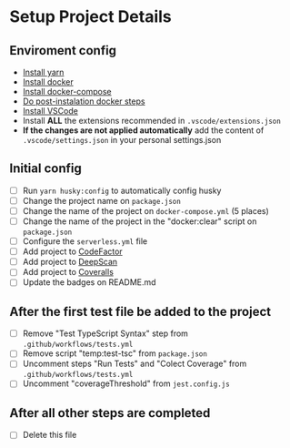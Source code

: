 # Setup Project Details

## Enviroment config

- [Install yarn](https://classic.yarnpkg.com/en/docs/install/#debian-stable)
- [Install docker](https://docs.docker.com/engine/install/)
- [Install docker-compose](https://docs.docker.com/compose/install/)
- [Do post-instalation docker steps](https://docs.docker.com/engine/install/linux-postinstall/)
- [Install VSCode](https://code.visualstudio.com/Download)
- Install **ALL** the extensions recommended in `.vscode/extensions.json`
- **If the changes are not applied automatically** add the content of `.vscode/settings.json` in your personal settings.json

## Initial config

- [ ] Run `yarn husky:config` to automatically config husky
- [ ] Change the project name on `package.json`
- [ ] Change the name of the project on `docker-compose.yml` (5 places)
- [ ] Change the name of the project in the "docker:clear" script on `package.json`
- [ ] Configure the `serverless.yml` file
- [ ] Add project to [CodeFactor](https://www.codefactor.io/)
- [ ] Add project to [DeepScan](https://deepscan.io/dashboard/#view=team&tid=13883)
- [ ] Add project to [Coveralls](https://coveralls.io/welcome)
- [ ] Update the badges on README.md

## After the first test file be added to the project

- [ ] Remove "Test TypeScript Syntax" step from `.github/workflows/tests.yml`
- [ ] Remove script "temp:test-tsc" from `package.json`
- [ ] Uncomment steps "Run Tests" and "Colect Coverage" from `.github/workflows/tests.yml`
- [ ] Uncomment "coverageThreshold" from `jest.config.js`

## After all other steps are completed

- [ ] Delete this file
